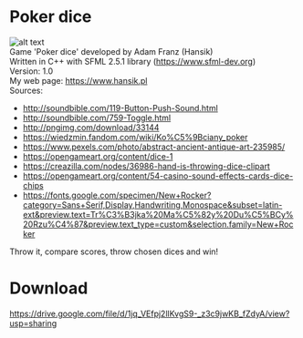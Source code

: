 # Poker dice
![alt text](https://i.imgur.com/Zn8BVAi.png) \
Game 'Poker dice' developed by Adam Franz (Hansik) \
Written in C++ with SFML 2.5.1 library (https://www.sfml-dev.org) \
Version: 1.0 \
My web page: https://www.hansik.pl \
Sources:
- http://soundbible.com/119-Button-Push-Sound.html
- http://soundbible.com/759-Toggle.html
- http://pngimg.com/download/33144
- https://wiedzmin.fandom.com/wiki/Ko%C5%9Bciany_poker
- https://www.pexels.com/photo/abstract-ancient-antique-art-235985/
- https://opengameart.org/content/dice-1
- https://creazilla.com/nodes/36986-hand-is-throwing-dice-clipart
- https://opengameart.org/content/54-casino-sound-effects-cards-dice-chips
- https://fonts.google.com/specimen/New+Rocker?category=Sans+Serif,Display,Handwriting,Monospace&subset=latin-ext&preview.text=Tr%C3%B3jka%20Ma%C5%82y%20Du%C5%BCy%20Rzu%C4%87&preview.text_type=custom&selection.family=New+Rocker

Throw it, compare scores, throw chosen dices and win!

# Download

https://drive.google.com/file/d/1jq_VEfpj2llKvgS9-_z3c9jwKB_fZdyA/view?usp=sharing
